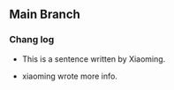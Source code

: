 ## Main Branch

### Chang log

- This is a sentence written by Xiaoming.

- xiaoming wrote more info.